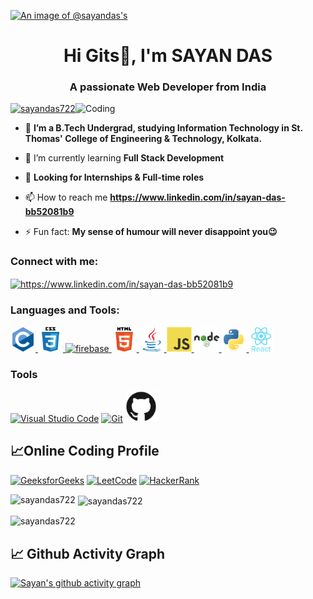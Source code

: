 
[![An image of @sayandas's ](https://holopin.me/sayandas)](https://holopin.io/@sayandas)

<h1 align="center">Hi Gits👋, I'm SAYAN DAS</h1>
<h3 align="center">A passionate Web Developer from India</h3>
<img align="right" alt="Coding" width="400" src="https://miro.medium.com/max/1360/1*IRGHmiGsa16stedQvIaZfw.gif">




<p align="left"><a href="https://github.com/ryo-ma/github-profile-trophy"><img src="https://github-profile-trophy.vercel.app/?username=sayandas722" alt="sayandas722" /></a> </p>

- 🔭 **I’m a B.Tech Undergrad, studying Information Technology in St. Thomas' College of Engineering & Technology, Kolkata.**

- 🌱 I’m currently learning **Full Stack Development**

- 👯 **Looking for Internships & Full-time roles**

- 📫 How to reach me **https://www.linkedin.com/in/sayan-das-bb52081b9**

- ⚡ Fun fact: **My sense of humour will never disappoint you😉**

<h3 align="left">Connect with me:</h3>
<p align="left">
<a href="https://linkedin.com/in/https://www.linkedin.com/in/sayan-das-bb52081b9" target="blank"><img align="center" src="https://raw.githubusercontent.com/rahuldkjain/github-profile-readme-generator/master/src/images/icons/Social/linked-in-alt.svg" alt="https://www.linkedin.com/in/sayan-das-bb52081b9" height="30" width="40" /></a>
</p>

<h3 align="left">Languages and Tools:</h3>
<p align="left"> <a href="https://www.cprogramming.com/" target="_blank" rel="noreferrer"> <img src="https://raw.githubusercontent.com/devicons/devicon/master/icons/c/c-original.svg" alt="c" width="40" height="40"/> </a> <a href="https://www.w3schools.com/css/" target="_blank" rel="noreferrer"> <img src="https://raw.githubusercontent.com/devicons/devicon/master/icons/css3/css3-original-wordmark.svg" alt="css3" width="40" height="40"/> </a> <a href="https://firebase.google.com/" target="_blank" rel="noreferrer"> <img src="https://www.vectorlogo.zone/logos/firebase/firebase-icon.svg" alt="firebase" width="40" height="40"/> </a> <a href="https://www.w3.org/html/" target="_blank" rel="noreferrer"> <img src="https://raw.githubusercontent.com/devicons/devicon/master/icons/html5/html5-original-wordmark.svg" alt="html5" width="40" height="40"/> </a> <a href="https://www.java.com" target="_blank" rel="noreferrer"> <img src="https://raw.githubusercontent.com/devicons/devicon/master/icons/java/java-original.svg" alt="java" width="40" height="40"/> </a> <a href="https://developer.mozilla.org/en-US/docs/Web/JavaScript" target="_blank" rel="noreferrer"> <img src="https://raw.githubusercontent.com/devicons/devicon/master/icons/javascript/javascript-original.svg" alt="javascript" width="40" height="40"/> </a> <a href="https://nodejs.org" target="_blank" rel="noreferrer"> <img src="https://raw.githubusercontent.com/devicons/devicon/master/icons/nodejs/nodejs-original-wordmark.svg" alt="nodejs" width="40" height="40"/> </a> <a href="https://www.python.org" target="_blank" rel="noreferrer"> <img src="https://raw.githubusercontent.com/devicons/devicon/master/icons/python/python-original.svg" alt="python" width="40" height="40"/> </a> <a href="https://reactjs.org/" target="_blank" rel="noreferrer"> <img src="https://raw.githubusercontent.com/devicons/devicon/master/icons/react/react-original-wordmark.svg" alt="react" width="40" height="40"/> </a> </p>

### Tools
 <a href="https://code.visualstudio.com/" title="Visual Studio Code"><img margin="10px" src="https://github.com/get-icon/geticon/raw/master/icons/visual-studio-code.svg" alt="Visual Studio Code" width="50px" height="50px"></a>
 <a href="https://git-scm.com/" title="Git"><img margin="10px" src="https://github.com/get-icon/geticon/raw/master/icons/git-icon.svg" alt="Git" width="50px" height="50px"></a>
 <a href="https://github.com/" target="_blank" rel="noreferrer"><img src="https://raw.githubusercontent.com/devicons/devicon/master/icons/github/github-original.svg" alt="git" width="50" height="50" /></a>
 
 ## 📈Online Coding Profile

<a>
   <a href="https://auth.geeksforgeeks.org/user/dassayan"><img alt="GeeksforGeeks" src="https://img.shields.io/badge/GeeksforGeeks-black?style=flat-square&logo=geeksforgeeks"></a>
   <a href="https://leetcode.com/sayandas722/"><img alt="LeetCode" src="https://img.shields.io/badge/LeetCode-black?style=flat-square&logo=leetcode"></a>
   <a href="https://www.hackerrank.com/sayanstyles2000"><img alt="HackerRank" src="https://img.shields.io/badge/HackerRank-black?style=flat-square&logo=hackerrank"></a>
 

<p><img align="left" src="https://github-readme-stats.vercel.app/api/top-langs?username=sayandas722&show_icons=true&locale=en&layout=compact" alt="sayandas722" /></p>

<p>&nbsp;<img align="center" src="https://github-readme-stats.vercel.app/api?username=sayandas722&show_icons=true&locale=en" alt="sayandas722" /></p>

<p><img align="center" src="https://github-readme-streak-stats.herokuapp.com/?user=sayandas722&" alt="sayandas722" /></p>

## 📈 Github Activity Graph
[![Sayan's github activity graph](https://activity-graph.herokuapp.com/graph?username=sayandas722&theme=react-dark)](https://github.com/SoumyadeepMukherjee/github-readme-activity-graph)
